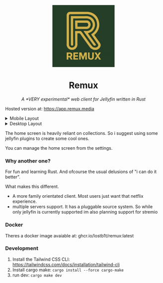 
<div align="center">
   <img width="200" height="200" src="logo.png" alt="Logo">
</div>
   
<div align="center">
  <h1><b>Remux</b></h1>
  <p><i>A *VERY experimental* web client for Jellyfin written in Rust </i></p>
</div>

Hosted version at: https://app.remux.media

<details>
<summary> Mobile Layout </summary>
  
![Mobile](mobile.png)

</details>

<details>
<summary> Desktop Layout </summary>
  
![Desktop](desktop.png)

</details>

The home screen is heavily reliant on collections. 
So i suggest using some jellyfin plugins to create some cool ones.

You can manage the home screen from the settings.

### Why another one?

For fun and learning Rust. And ofcourse the usual delusions of "i can do it better".

What makes this different.

- A more family orientated client. Most users just want that netflix experience.
- multiple servers support. It has a pluggable source system. So while only jellyfin is currently supported im also planning support for stremio

### Docker
 
Theres a docker image avaiable at: ghcr.io/lostb1t/remux:latest

### Development

1. Install the Tailwind CSS CLI: https://tailwindcss.com/docs/installation/tailwind-cli
2. Install cargo make: `cargo install --force cargo-make`
3. run dev: `cargo make dev`

